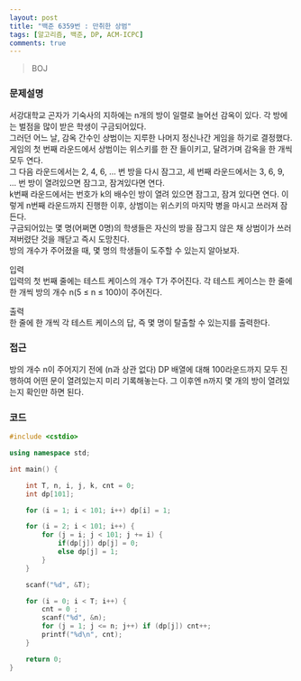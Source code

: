 ```yaml
---
layout: post
title: "백준 6359번 : 만취한 상범"
tags: [알고리즘, 백준, DP, ACM-ICPC]
comments: true
---
```


> BOJ  

### 문제설명  
서강대학교 곤자가 기숙사의 지하에는 n개의 방이 일렬로 늘어선 감옥이 있다. 각 방에는 벌점을 많이 받은 학생이 구금되어있다.  
그러던 어느 날, 감옥 간수인 상범이는 지루한 나머지 정신나간 게임을 하기로 결정했다. 게임의 첫 번째 라운드에서 상범이는 위스키를 한 잔 들이키고, 달려가며 감옥을 한 개씩 모두 연다.  
그 다음 라운드에서는 2, 4, 6, ... 번 방을 다시 잠그고, 세 번째 라운드에서는 3, 6, 9, ... 번 방이 열려있으면 잠그고, 잠겨있다면 연다.  
k번째 라운드에서는 번호가 k의 배수인 방이 열려 있으면 잠그고, 잠겨 있다면 연다. 이렇게 n번째 라운드까지 진행한 이후, 상범이는 위스키의 마지막 병을 마시고 쓰러져 잠든다.  
구금되어있는 몇 명(어쩌면 0명)의 학생들은 자신의 방을 잠그지 않은 채 상범이가 쓰러져버렸단 것을 깨닫고 즉시 도망친다.  
방의 개수가 주어졌을 때, 몇 명의 학생들이 도주할 수 있는지 알아보자.  

입력  
입력의 첫 번째 줄에는 테스트 케이스의 개수 T가 주어진다. 각 테스트 케이스는 한 줄에 한 개씩 방의 개수 n(5 ≤ n ≤ 100)이 주어진다.  

출력  
한 줄에 한 개씩 각 테스트 케이스의 답, 즉 몇 명이 탈출할 수 있는지를 출력한다.  

### 접근  
방의 개수 n이 주어지기 전에 (n과 상관 없다) DP 배열에 대해 100라운드까지 모두 진행하여 어떤 문이 열려있는지 미리 기록해놓는다. 그 이후엔 n까지 몇 개의 방이 열려있는지 확인만 하면 된다.  

### 코드  
~~~c++
#include <cstdio>

using namespace std;

int main() {

    int T, n, i, j, k, cnt = 0;
    int dp[101];

    for (i = 1; i < 101; i++) dp[i] = 1;

    for (i = 2; i < 101; i++) {
        for (j = i; j < 101; j += i) {
            if(dp[j]) dp[j] = 0;
            else dp[j] = 1;
        }
    }

    scanf("%d", &T);

    for (i = 0; i < T; i++) {
        cnt = 0 ;
        scanf("%d", &n);
        for (j = 1; j <= n; j++) if (dp[j]) cnt++;
        printf("%d\n", cnt);
    }

    return 0;
}
~~~